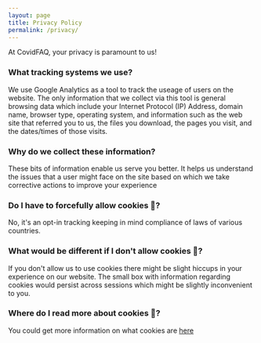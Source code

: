 ```yaml
---
layout: page
title: Privacy Policy
permalink: /privacy/
---
```


At CovidFAQ, your privacy is paramount to us!

### What tracking systems we use?
We use Google Analytics as a tool to track the useage of users on the website. The only information that we collect via
this tool is general browsing data which include your Internet Protocol (IP) Address,  domain name, browser type, 
operating system, and information such as the web site that referred you to us, the files you download, the pages you 
visit, and the dates/times of those visits.


### Why do we collect these information?

These bits of information enable us serve you better. It helps us understand the issues that a user might face on the 
site based on which we take corrective actions to improve your experience


### Do I have to forcefully allow cookies 🍪?

No, it's an opt-in tracking keeping in mind compliance of laws of various countries.


### What would be different if I don't allow cookies 🍪?

If you don't allow us to use cookies there might be slight hiccups in your experience on our website. The small box 
with information regarding cookies would persist across sessions which might be slightly inconvenient to you.


### Where do I read more about cookies 🍪?

You could get more information on what cookies are [here](https://www.allaboutcookies.org/)
